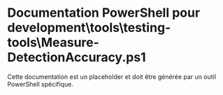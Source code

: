 # Documentation PowerShell pour development\tools\testing-tools\Measure-DetectionAccuracy.ps1

Cette documentation est un placeholder et doit être générée par un outil PowerShell spécifique.

